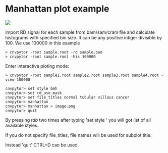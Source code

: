 # Manhattan plot example

<img src="https://raw.githubusercontent.com/abyzovlab/CNVpytor/master/imgs/manhattan.png">

Import RD signal for each sample from bam/sam/cram file and calculate histograms with specified bin size. 
It can be any positive intiger divisible by 100. We use 100000 in this example

```
> cnvpytor -root sample.root -rd sample.bam
> cnvpytor -root sample.root -his 100000
```

Enter interactive ploting mode:
```
> cnvpytor -root sample1.root sample2.root sample3.root sample4.root -view 100000

cnvpytor> set style bmh
cnvpytor> set rd_use_mask
cnvpytor> set file_titles normal tubular villous cancer 
cnvpytor> manhattan
cnvpytor> manhattan > image.png
cnvpytor> quit
```

By pressing *tab* two times after typing 'set style ' you will got list of all available styles.

If you do not specify file_titles, file names will be used for subplot title.

Instead 'quit' CTRL+D can be used.




